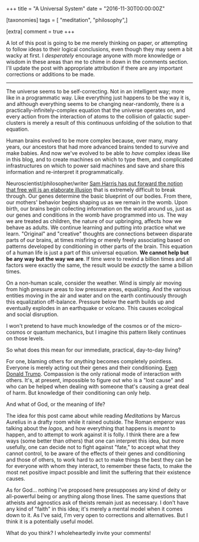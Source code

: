 +++
title = "A Universal System"
date = "2016-11-30T00:00:00Z"

[taxonomies]
tags = [ "meditation", "philosophy",]

[extra]
comment = true
+++

A lot of this post is going to be me merely thinking on paper, or attempting to follow ideas to their logical conclusions, even though they may seem a bit wacky at first.<!-- more --> I *desperately* encourage anyone with more knowledge or wisdom in these areas than me to chime in down in the comments section. I'll update the post with appropriate attribution if there are any important corrections or additions to be made.

---

The universe seems to be self-correcting. Not in an intelligent way; more like in a programmatic way. Like everything just happens to be the way it is, and although everything seems to be changing near-randomly, there is a practically-infinitely-complex equation that the universe operates on, and every action from the interaction of atoms to the collision of galactic super-clusters is merely a result of this continuous unfolding of the solution to that equation. 

Human brains evolved to be more complex because, over many, many years, our ancestors that had more advanced brains tended to survive and make babies. And now we've evolved to be able to *have* complex ideas like in this blog, and to create machines on which to type them, and complicated infrastructures on which to power said machines and save and share this information and re-interpret it programmatically.

Neuroscientist/philosopher/writer [Sam Harris has put forward the notion that free will is an elaborate illusion](https://www.samharris.org/free-will) that is extremely difficult to break through. Our genes determine the basic blueprint of our bodies. From there, our mothers' behavior begins shaping us as we remain in the womb. Upon birth, our brains begin collecting information on the world around us, just as our genes and conditions in the womb have programmed into us. The way we are treated as children, the nature of our upbringing, affects how we behave as adults. We continue learning and putting into practice what we learn. "Original" and "creative" thoughts are connections between disparate parts of our brains, at times misfiring or merely freely associating based on patterns developed by conditioning in other parts of the brain. This equation of a human life is just a part of this universal equation. **We cannot help but be any way but the way we are**. If time were to rewind a billion times and all factors were exactly the same, the result would be *exactly* the same a billion times.

On a non-human scale, consider the weather. Wind is simply air moving from high pressure areas to low pressure areas, equalizing. And the various entities moving in the air and water and on the earth continuously through this equalization off-balance. Pressure below the earth builds up and eventually explodes in an earthquake or volcano. This causes ecological and social disruption.

I won't pretend to have much knowledge of the cosmos or of the micro-cosmos or quantum mechanics, but I imagine this pattern likely continues on those levels.

So what does this mean for our immediate, practical, day-to-day living?

For one, blaming others for *anything* becomes completely pointless. Everyone is merely acting out their genes and their conditioning. [Even Donald Trump](../humanizing-trump/). Compassion is the only rational mode of interaction with others. It's, at present, impossible to figure out who is a "lost cause" and who can be helped when dealing with someone that's causing a great deal of harm. But knowledge of their conditioning can only help.

And what of God, or the meaning of life?

The idea for this post came about while reading *Meditations* by Marcus Aurelius in a drafty room while it rained outside. The Roman emperor was talking about the *logos*, and how everything that happens is *meant* to happen, and to attempt to work against it is folly. I think there are a few ways (some better than others) that one can interpret this idea, but more usefully, one can decide not to fight against "fate," to accept what they cannot control, to be aware of the effects of their genes and conditioning and those of others, to work hard to act to make things the best they can be for everyone with whom they interact, to remember these facts, to make the most net positive impact possible and limit the suffering that their existence causes.

As for God... nothing I've proposed here presupposes any kind of deity or all-powerful being or anything along those lines. The same questions that atheists and agnostics ask of theists remain just as necessary. I don't have any kind of "faith" in this idea; it's merely a mental model when it comes down to it. As I've said, I'm very open to corrections and alternatives. But I think it is a potentially useful model.

What do you think? I wholeheartedly invite your comments!
